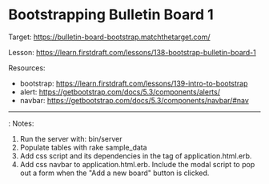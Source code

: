 # Bootstrapping Bulletin Board 1

Target: https://bulletin-board-bootstrap.matchthetarget.com/

Lesson: https://learn.firstdraft.com/lessons/138-bootstrap-bulletin-board-1

Resources: 
- bootstrap: https://learn.firstdraft.com/lessons/139-intro-to-bootstrap
- alert: https://getbootstrap.com/docs/5.3/components/alerts/
- navbar: https://getbootstrap.com/docs/5.3/components/navbar/#nav

<hr>: 
Notes:

1. Run the server with: bin/server
2. Populate tables with rake sample_data
3. Add css script and its dependencies in the <head> tag of application.html.erb.
4. Add css navbar to application.html.erb. Include the modal script to pop out a form when the "Add a new board" button is clicked.
